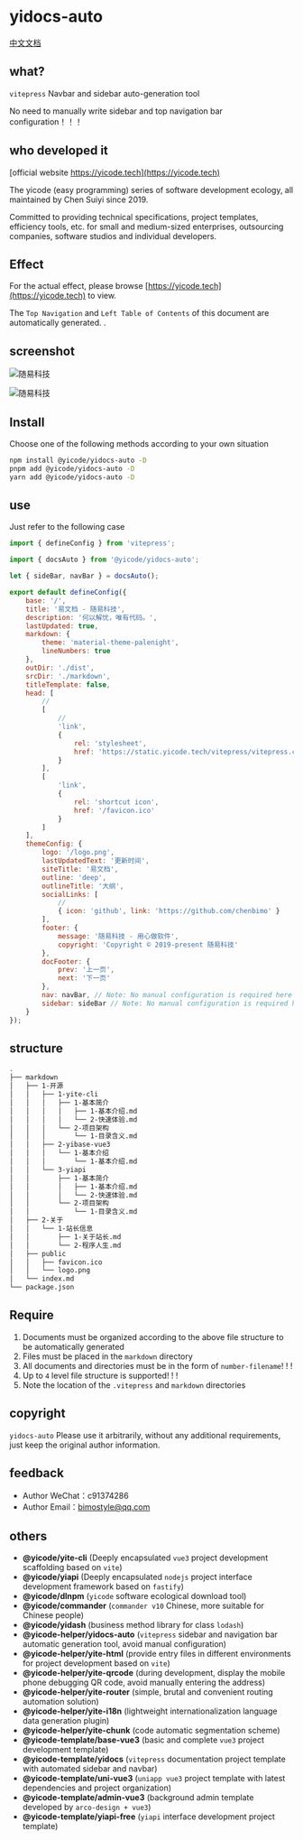 # yidocs-auto

[中文文档](./readme-en.md)

## what?

`vitepress` Navbar and sidebar auto-generation tool

No need to manually write sidebar and top navigation bar configuration！！！

## who developed it

[official website https://yicode.tech](https://yicode.tech)

The yicode (easy programming) series of software development ecology, all maintained by Chen Suiyi since 2019.

Committed to providing technical specifications, project templates, efficiency tools, etc. for small and medium-sized enterprises, outsourcing companies, software studios and individual developers.

## Effect

For the actual effect, please browse [https://yicode.tech](https://yicode.tech) to view.

The `Top Navigation` and `Left Table of Contents` of this document are automatically generated. .

## screenshot

![随易科技](assets/1.png)

![随易科技](assets/2.png)

## Install

Choose one of the following methods according to your own situation

```bash
npm install @yicode/yidocs-auto -D
pnpm add @yicode/yidocs-auto -D
yarn add @yicode/yidocs-auto -D
```

## use

Just refer to the following case

```javascript
import { defineConfig } from 'vitepress';

import { docsAuto } from '@yicode/yidocs-auto';

let { sideBar, navBar } = docsAuto();

export default defineConfig({
    base: '/',
    title: '易文档 - 随易科技',
    description: '何以解忧，唯有代码。',
    lastUpdated: true,
    markdown: {
        theme: 'material-theme-palenight',
        lineNumbers: true
    },
    outDir: './dist',
    srcDir: './markdown',
    titleTemplate: false,
    head: [
        //
        [
            //
            'link',
            {
                rel: 'stylesheet',
                href: 'https://static.yicode.tech/vitepress/vitepress.css'
            }
        ],
        [
            'link',
            {
                rel: 'shortcut icon',
                href: '/favicon.ico'
            }
        ]
    ],
    themeConfig: {
        logo: '/logo.png',
        lastUpdatedText: '更新时间',
        siteTitle: '易文档',
        outline: 'deep',
        outlineTitle: '大纲',
        socialLinks: [
            //
            { icon: 'github', link: 'https://github.com/chenbimo' }
        ],
        footer: {
            message: '随易科技 - 用心做软件',
            copyright: 'Copyright © 2019-present 随易科技'
        },
        docFooter: {
            prev: '上一页',
            next: '下一页'
        },
        nav: navBar, // Note: No manual configuration is required here
        sidebar: sideBar // Note: No manual configuration is required here
    }
});
```

## structure

```bash
.
├── markdown
│   ├── 1-开源
│   │   ├── 1-yite-cli
│   │   │   ├── 1-基本简介
│   │   │   │   ├── 1-基本介绍.md
│   │   │   │   └── 2-快速体验.md
│   │   │   └── 2-项目架构
│   │   │       └── 1-目录含义.md
│   │   ├── 2-yibase-vue3
│   │   │   └── 1-基本介绍
│   │   │       └── 1-基本介绍.md
│   │   └── 3-yiapi
│   │       ├── 1-基本简介
│   │       │   ├── 1-基本介绍.md
│   │       │   └── 2-快速体验.md
│   │       └── 2-项目架构
│   │           └── 1-目录含义.md
│   ├── 2-关于
│   │   └── 1-站长信息
│   │       ├── 1-关于站长.md
│   │       └── 2-程序人生.md
│   ├── public
│   │   ├── favicon.ico
│   │   └── logo.png
│   └── index.md
└── package.json
```

## Require

1. Documents must be organized according to the above file structure to be automatically generated
2. Files must be placed in the `markdown` directory
3. All documents and directories must be in the form of `number-filename`! ! !
4. Up to `4` level file structure is supported! ! !
5. Note the location of the `.vitepress` and `markdown` directories

## copyright

`yidocs-auto` Please use it arbitrarily, without any additional requirements, just keep the original author information.

## feedback

-   Author WeChat：c91374286
-   Author Email：bimostyle@qq.com

## others

-   **@yicode/yite-cli** (Deeply encapsulated `vue3` project development scaffolding based on `vite`)
-   **@yicode/yiapi** (Deeply encapsulated `nodejs` project interface development framework based on `fastify`)
-   **@yicode/dlnpm** (`yicode` software ecological download tool)
-   **@yicode/commander** (`commander v10` Chinese, more suitable for Chinese people)
-   **@yicode/yidash** (business method library for class `lodash`)
-   **@yicode-helper/yidocs-auto** (`vitepress` sidebar and navigation bar automatic generation tool, avoid manual configuration)
-   **@yicode-helper/yite-html** (provide entry files in different environments for project development based on `vite`)
-   **@yicode-helper/yite-qrcode** (during development, display the mobile phone debugging QR code, avoid manually entering the address)
-   **@yicode-helper/yite-router** (simple, brutal and convenient routing automation solution)
-   **@yicode-helper/yite-i18n** (lightweight internationalization language data generation plugin)
-   **@yicode-helper/yite-chunk** (code automatic segmentation scheme)
-   **@yicode-template/base-vue3** (basic and complete `vue3` project development template)
-   **@yicode-template/yidocs** (`vitepress` documentation project template with automated sidebar and navbar)
-   **@yicode-template/uni-vue3** (`uniapp vue3` project template with latest dependencies and project organization)
-   **@yicode-template/admin-vue3** (background admin template developed by `arco-design + vue3`)
-   **@yicode-template/yiapi-free** (`yiapi` interface development project template)
